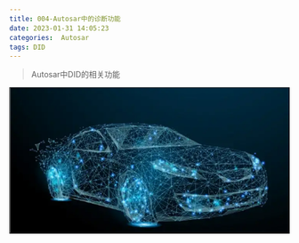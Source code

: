 ```yaml
---
title: 004-Autosar中的诊断功能
date: 2023-01-31 14:05:23
categories:  Autosar
tags: DID
---
```


> Autosar中DID的相关功能


<!--more-->

![](../images/20230131/2023013101.PNG)



